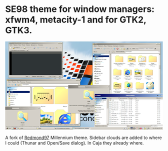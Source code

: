 # SE98 theme for window managers: xfwm4, metacity-1 and for GTK2, GTK3.

[![Mate Desktop](screenshot_th.png)](screenshot.png)

A fork of [Redmond97](https://github.com/matthewmx86/Redmond97) Millennium theme. Sidebar clouds are added to where I could (Thunar and Open/Save dialog). In Caja they already where.